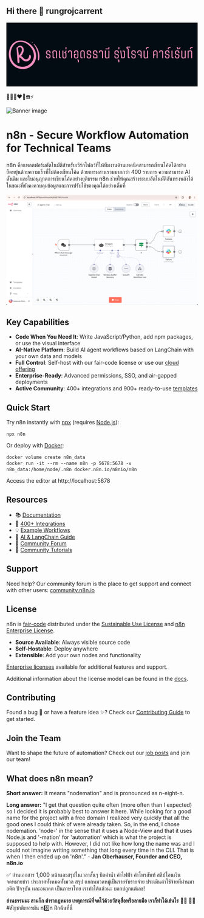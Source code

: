 ## Hi there 👋 rungrojcarrent

![Banner image](https://github.com/rungrojcarrent/rungrojcarrent/blob/main/rungroj_logo_m.png)



🎵🔝✅♥️📣☎️⚡️

 
![Banner image](https://user-images.githubusercontent.com/10284570/173569848-c624317f-42b1-45a6-ab09-f0ea3c247648.png)

# n8n - Secure Workflow Automation for Technical Teams



n8n คือแพลตฟอร์มอัตโนมัติสำหรับเวิร์กโฟลว์ที่ให้ทีมงานด้านเทคนิคสามารถเขียนโค้ดได้อย่างยืดหยุ่นด้วยความเร็วที่ไม่ต้องเขียนโค้ด ด้วยการผสานรวมมากกว่า 400 รายการ ความสามารถ AI ดั้งเดิม และใบอนุญาตการเขียนโค้ดอย่างยุติธรรม n8n ช่วยให้คุณสร้างระบบอัตโนมัติอันทรงพลังได้ในขณะที่ยังคงควบคุมข้อมูลและการปรับใช้ของคุณได้อย่างเต็มที่


![n8n.io - Screenshot](https://raw.githubusercontent.com/n8n-io/n8n/master/assets/n8n-screenshot-readme.png)

## Key Capabilities

- **Code When You Need It**: Write JavaScript/Python, add npm packages, or use the visual interface
- **AI-Native Platform**: Build AI agent workflows based on LangChain with your own data and models
- **Full Control**: Self-host with our fair-code license or use our [cloud offering](https://app.n8n.cloud/login)
- **Enterprise-Ready**: Advanced permissions, SSO, and air-gapped deployments
- **Active Community**: 400+ integrations and 900+ ready-to-use [templates](https://n8n.io/workflows)

## Quick Start

Try n8n instantly with [npx](https://docs.n8n.io/hosting/installation/npm/) (requires [Node.js](https://nodejs.org/en/)):

```
npx n8n
```

Or deploy with [Docker](https://docs.n8n.io/hosting/installation/docker/):

```
docker volume create n8n_data
docker run -it --rm --name n8n -p 5678:5678 -v n8n_data:/home/node/.n8n docker.n8n.io/n8nio/n8n
```

Access the editor at http://localhost:5678

## Resources

- 📚 [Documentation](https://docs.n8n.io)
- 🔧 [400+ Integrations](https://n8n.io/integrations)
- 💡 [Example Workflows](https://n8n.io/workflows)
- 🤖 [AI & LangChain Guide](https://docs.n8n.io/langchain/)
- 👥 [Community Forum](https://community.n8n.io)
- 📖 [Community Tutorials](https://community.n8n.io/c/tutorials/28)

## Support

Need help? Our community forum is the place to get support and connect with other users:
[community.n8n.io](https://community.n8n.io)

## License

n8n is [fair-code](https://faircode.io) distributed under the [Sustainable Use License](https://github.com/n8n-io/n8n/blob/master/LICENSE.md) and [n8n Enterprise License](https://github.com/n8n-io/n8n/blob/master/LICENSE_EE.md).

- **Source Available**: Always visible source code
- **Self-Hostable**: Deploy anywhere
- **Extensible**: Add your own nodes and functionality

[Enterprise licenses](mailto:license@n8n.io) available for additional features and support.

Additional information about the license model can be found in the [docs](https://docs.n8n.io/reference/license/).

## Contributing

Found a bug 🐛 or have a feature idea ✨? Check our [Contributing Guide](https://github.com/n8n-io/n8n/blob/master/CONTRIBUTING.md) to get started.

## Join the Team

Want to shape the future of automation? Check out our [job posts](https://n8n.io/careers) and join our team!

## What does n8n mean?

**Short answer:** It means "nodemation" and is pronounced as n-eight-n.

**Long answer:** "I get that question quite often (more often than I expected) so I decided it is probably best to answer it here. While looking for a good name for the project with a free domain I realized very quickly that all the good ones I could think of were already taken. So, in the end, I chose nodemation. 'node-' in the sense that it uses a Node-View and that it uses Node.js and '-mation' for 'automation' which is what the project is supposed to help with. However, I did not like how long the name was and I could not imagine writing something that long every time in the CLI. That is when I then ended up on 'n8n'." - **Jan Oberhauser, Founder and CEO, n8n.io**

<!--
**rungrojcarrent/rungrojcarrent** is a ✨ _special_ ✨ repository because its `README.md` (this file) appears on your GitHub profile.

Here are some ideas to get you started:

- 🔭 I’m currently working on ...
- 🌱 I’m currently learning ...
- 👯 I’m looking to collaborate on ...
- 🤔 I’m looking for help with ...
- 💬 Ask me about ...
- 📫 How to reach me: ...
- 😄 Pronouns: ...
- ⚡ Fun fact: ...
-->

 ✅ อ่านเอกสาร 1,000 หน้าเเละสรุปในเวลาสั้นๆ
บิลค่าน้ำ ค่าไฟฟ้า ค่าโทรสัพท์ สลิปโอนเงิน จดหมายข่าว ประกาศทั้งหมดทั้งมวล สรุป เเยกหมวดหมู่เป็นรายรับรายจ่าย
ประเมินค่าใช้จ่ายที่ผ่านมา อดีต ปัจจุบัน เเละอนาคต เป็นภาษาไทย เราทำได้เเล้วนะ บอกบ่ถูกเเต่เลข!

  **อ่านธรรมมะ สามก๊ก ตำรากฎหมาย เหตุการณ์ที่จดไว้ด้วยวัสดุสื่อหรือลายมือ เราก็ทำได้เช่นไร**
   🎵🔝
   🎵🔝
#สัญชาติเยอรมัน n8️⃣n ฝึกฉันที่นี่
